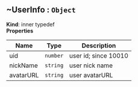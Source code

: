 <a name="module_miot/service/smarthome..UserInfo"></a>

## ~UserInfo : <code>Object</code>
**Kind**: inner typedef  
**Properties**

| Name | Type | Description |
| --- | --- | --- |
| uid | <code>number</code> | user id; since 10010 |
| nickName | <code>string</code> | user nick name |
| avatarURL | <code>string</code> | user avatarURL |

